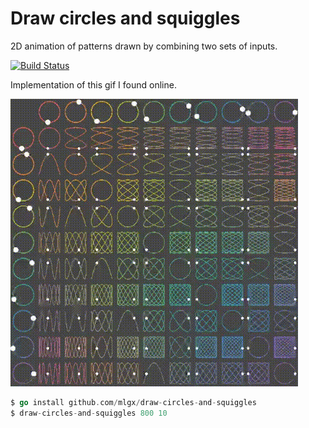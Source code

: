 # Draw circles and squiggles

2D animation of patterns drawn by combining two sets of inputs.

[![Build Status](https://travis-ci.com/mlgx/draw-circles-and-squiggles.svg)](https://travis-ci.com/mlgx/draw-circles-and-squiggles)

Implementation of this gif I found online.

![circle-and-squiggles-animation-gif](original.gif)

```go
$ go install github.com/mlgx/draw-circles-and-squiggles
$ draw-circles-and-squiggles 800 10
```
